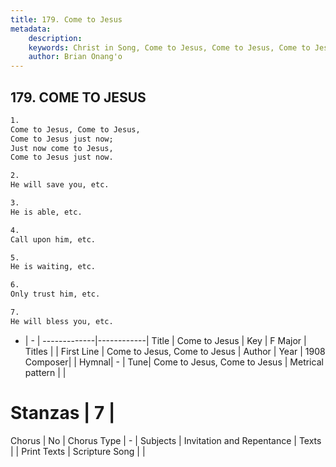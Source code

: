 ```yaml
---
title: 179. Come to Jesus
metadata:
    description: 
    keywords: Christ in Song, Come to Jesus, Come to Jesus, Come to Jesus, 
    author: Brian Onang'o
---
```



## 179. COME TO JESUS

```txt
1.
Come to Jesus, Come to Jesus,
Come to Jesus just now;
Just now come to Jesus,
Come to Jesus just now.

2.
He will save you, etc.

3.
He is able, etc.

4.
Call upon him, etc.

5.
He is waiting, etc.

6.
Only trust him, etc.

7.
He will bless you, etc.
```

- |   -  |
-------------|------------|
Title | Come to Jesus |
Key | F Major |
Titles |  |
First Line | Come to Jesus, Come to Jesus |
Author | 
Year | 1908
Composer|  |
Hymnal|  - |
Tune| Come to Jesus, Come to Jesus |
Metrical pattern | |
# Stanzas | 7 |
Chorus | No |
Chorus Type | - |
Subjects | Invitation and Repentance |
Texts |  |
Print Texts | 
Scripture Song |  |
  
